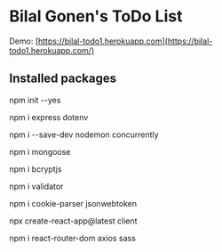# Bilal Gonen's ToDo List

Demo: [https://bilal-todo1.herokuapp.com](https://bilal-todo1.herokuapp.com/)

## Installed packages

npm init --yes

npm i express dotenv

npm i --save-dev nodemon concurrently

npm i mongoose

npm i bcryptjs

npm i validator

npm i cookie-parser jsonwebtoken

npx create-react-app@latest client

npm i react-router-dom axios sass
